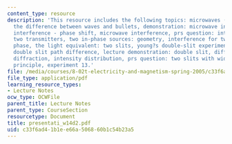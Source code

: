```yaml
---
content_type: resource
description: 'This resource includes the following topics: microwaves (mw), interference:
  the difference between waves and bullets, demonstration: microwave interference,
  interference - phase shift, microwave interference, prs question: interference,
  two transmitters, two in-phase sources: geometry, interference for two sources in
  phase, the light equivalent: two slits, young?s double-slit experiment, prs question:
  double slit path difference, lecture demonstration: double slit, diffraction, single-slit
  diffraction, intensity distribution, prs question: two slits with width, babinet?s
  principle, experiment 13.'
file: /media/courses/8-02t-electricity-and-magnetism-spring-2005/c33f6ad41b1ee66a506860b1c54b23a5_presentati_w14d2.pdf
file_type: application/pdf
learning_resource_types:
- Lecture Notes
ocw_type: OCWFile
parent_title: Lecture Notes
parent_type: CourseSection
resourcetype: Document
title: presentati_w14d2.pdf
uid: c33f6ad4-1b1e-e66a-5068-60b1c54b23a5
---
```

